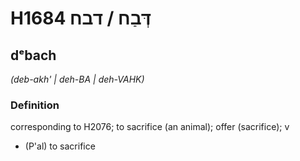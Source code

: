 # H1684 דְּבַח / דבח

## dᵉbach

_(deb-akh' | deh-BA | deh-VAHK)_

### Definition

corresponding to H2076; to sacrifice (an animal); offer (sacrifice); v

- (P'al) to sacrifice
